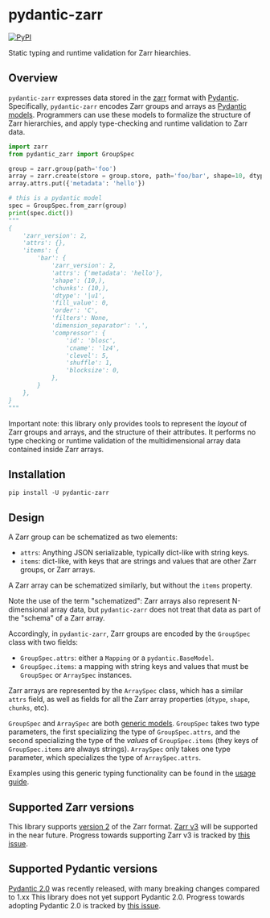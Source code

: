 # pydantic-zarr

[![PyPI](https://img.shields.io/pypi/v/pydantic-zarr)](https://pypi.python.org/pypi/pydantic-zarr)

Static typing and runtime validation for Zarr hiearchies.

## Overview
`pydantic-zarr` expresses data stored in the [zarr](https://zarr.readthedocs.io/en/stable/) format with [Pydantic](https://docs.pydantic.dev/1.10/). Specifically, `pydantic-zarr` encodes Zarr groups and arrays as [Pydantic models](https://docs.pydantic.dev/1.10/usage/models/). Programmers can use these models to formalize the structure of Zarr hierarchies, and apply type-checking and runtime validation to Zarr data.

```python
import zarr
from pydantic_zarr import GroupSpec

group = zarr.group(path='foo')
array = zarr.create(store = group.store, path='foo/bar', shape=10, dtype='uint8')
array.attrs.put({'metadata': 'hello'})

# this is a pydantic model
spec = GroupSpec.from_zarr(group)
print(spec.dict())
"""
{
    'zarr_version': 2,
    'attrs': {},
    'items': {
        'bar': {
            'zarr_version': 2,
            'attrs': {'metadata': 'hello'},
            'shape': (10,),
            'chunks': (10,),
            'dtype': '|u1',
            'fill_value': 0,
            'order': 'C',
            'filters': None,
            'dimension_separator': '.',
            'compressor': {
                'id': 'blosc',
                'cname': 'lz4',
                'clevel': 5,
                'shuffle': 1,
                'blocksize': 0,
            },
        }
    },
}
"""
```


Important note: this library only provides tools to represent the *layout* of Zarr groups and arrays, and the structure of their attributes. It performs no type checking or runtime validation of the multidimensional array data contained inside Zarr arrays.


## Installation

`pip install -U pydantic-zarr` 

## Design

A Zarr group can be schematized as two elements: 

- `attrs`: Anything JSON serializable, typically dict-like with string keys.
- `items`: dict-like, with keys that are strings and values that are other Zarr groups, or Zarr arrays.

A Zarr array can be schematized similarly, but without the `items` property. 

Note the use of the term "schematized": Zarr arrays also represent N-dimensional array data, but `pydantic-zarr` does not treat that data as part of the "schema" of a Zarr array.

Accordingly, in `pydantic-zarr`, Zarr groups are encoded by the `GroupSpec` class with two fields:

- `GroupSpec.attrs`: either a `Mapping` or a `pydantic.BaseModel`. 
- `GroupSpec.items`: a mapping with string keys and values that must be `GroupSpec` or `ArraySpec` instances.

Zarr arrays are represented by the `ArraySpec` class, which has a similar `attrs` field, as well as fields for all the Zarr array properties (`dtype`, `shape`, `chunks`, etc).

`GroupSpec` and `ArraySpec` are both [generic models](https://docs.pydantic.dev/1.10/usage/models/#generic-models). `GroupSpec` takes two type parameters, the first specializing the type of `GroupSpec.attrs`, and the second specializing the type of the *values* of `GroupSpec.items` (they keys of `GroupSpec.items` are always strings). `ArraySpec` only takes one type parameter, which specializes the type of `ArraySpec.attrs`.

Examples using this generic typing functionality can be found in the [usage guide](usage.md#using-generic-types).

## Supported Zarr versions

This library supports [version 2](https://zarr.readthedocs.io/en/stable/spec/v2.html) of the Zarr format. [Zarr v3](https://zarr-specs.readthedocs.io/en/latest/v3/core/v3.0.html) will be supported in the near future. Progress towards supporting Zarr v3 is tracked by [this issue](https://github.com/d-v-b/pydantic-zarr/issues/3).

## Supported Pydantic versions

[Pydantic 2.0](https://docs.pydantic.dev/2.0/) was recently released, with many breaking changes compared to 1.xx This library does not yet support Pydantic 2.0. Progress towards adopting Pydantic 2.0 is tracked by [this issue](https://github.com/d-v-b/pydantic-zarr/issues/4).